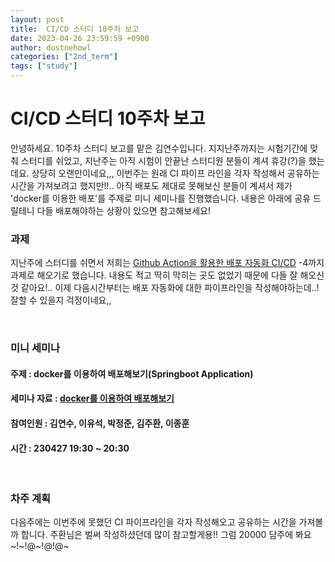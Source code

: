 ```yaml
---
layout: post
title:  CI/CD 스터디 10주차 보고
date: 2023-04-26 23:59:59 +0900
author: dustnehowl
categories: ["2nd_term"]
tags: ["study"]
---
```



# CI/CD 스터디 10주차 보고

안녕하세요. 10주차 스터디 보고를 맡은 김연수입니다.
지지난주까지는 시험기간에 맞춰 스터디를 쉬었고, 지난주는 아직 시험이 안끝난 스터디원 분들이 계셔 휴강(?)을 했는데요. 상당히 오랜만이네요,,,
이번주는 원래 CI 파이프 라인을 각자 작성해서 공유하는 시간을 가져보려고 했지만!!.. 아직 배포도 제대로 못해보신 분들이 계셔서 제가 'docker를 이용한 배포'를 주제로 미니 세미나를 진행했습니다. 내용은 아래에 공유 드릴테니 다들 배포해야하는 상황이 있으면 참고해보세요!

### 과제
지난주에 스터디를 쉬면서 저희는 [Github Action을 활용한 배포 자동화 CI/CD](https://velog.io/@jmjmjmz732002/Github-Action-Docker-EC2-Nginx-%ED%99%9C%EC%9A%A9%ED%95%9C-Springboot-CICD-%EA%B5%AC%EC%B6%95%ED%95%98%EA%B8%B0-1-EC2-%EC%83%9D%EC%84%B1%ED%95%98%EA%B8%B0) -4까지 과제로 해오기로 했습니다. 내용도 적고 딱히 막히는 곳도 없었기 때문에 다들 잘 해오신 것 같아요!.. 이제 다음시간부터는 배포 자동화에 대한 파이프라인을 작성해야하는데..! 잘할 수 있을지 걱정이네요,,

<br />

### 미니 세미나
#### 주제 : docker를 이용하여 배포해보기(Springboot Application)
#### 세미나 자료 : [docker를 이용하여 배포해보기](https://whimsical-saturn-050.notion.site/7-CI-CD-19f09395cef942d099122b7ed8d911d7)
#### 참여인원 : 김연수, 이유석, 박정준, 김주환, 이종훈
#### 시간 : 230427 19:30 ~ 20:30

<br />

### 차주 계획
다음주에는 이번주에 못했던 CI 파이프라인을 각자 작성해오고 공유하는 시간을 가져볼까 합니다. 주환님은 벌써 작성하셨던데 많이 참고할게용!! 그럼 20000 담주에 봐요~!~!@~!@!@~
